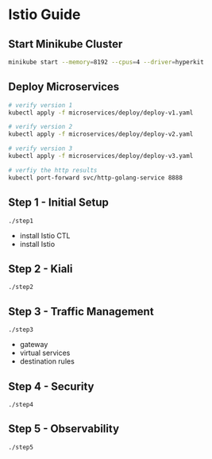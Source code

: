 # Istio Guide

## Start Minikube Cluster
```bash
minikube start --memory=8192 --cpus=4 --driver=hyperkit
```

## Deploy Microservices
```bash
# verify version 1
kubectl apply -f microservices/deploy/deploy-v1.yaml

# verify version 2
kubectl apply -f microservices/deploy/deploy-v2.yaml

# verify version 3
kubectl apply -f microservices/deploy/deploy-v3.yaml

# verfiy the http results
kubectl port-forward svc/http-golang-service 8888
```

## Step 1 - Initial Setup
`./step1`
- install Istio CTL
- install Istio

## Step 2 - Kiali
`./step2`

## Step 3 - Traffic Management
`./step3`
- gateway
- virtual services
- destination rules

## Step 4 - Security
`./step4`

## Step 5 - Observability
`./step5`